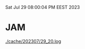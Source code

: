 Sat Jul 29 08:00:04 PM EEST 2023
# JAM
<a href='./cache/202307/29_20.log'>./cache/202307/29_20.log</a>
